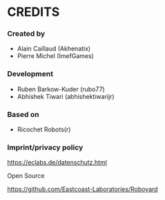 CREDITS
=======

### Created by

- Alain Caillaud (Akhenatix)
- Pierre Michel (ImefGames)

### Development

- Ruben Barkow-Kuder (rubo77)
- Abhishek Tiwari (abhishektiwarijr)

### Based on

- Ricochet Robots(r)

### Imprint/privacy policy

https://eclabs.de/datenschutz.html

Open Source

https://github.com/Eastcoast-Laboratories/Roboyard